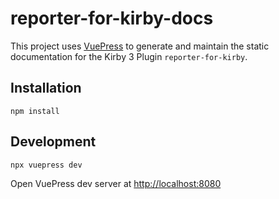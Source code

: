 # reporter-for-kirby-docs

This project uses [VuePress](https://v2.vuepress.vuejs.org) to generate and maintain the static documentation for
the Kirby 3 Plugin `reporter-for-kirby`.

## Installation

```
npm install
```

## Development

```
npx vuepress dev
```

Open VuePress dev server at [http://localhost:8080](http://localhost:8080)



